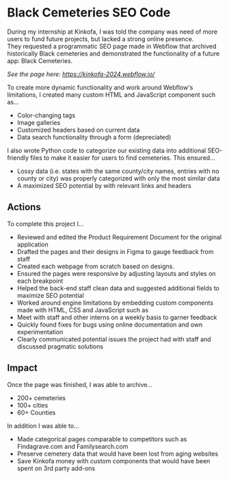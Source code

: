 # Black Cemeteries SEO Code 
During my internship at Kinkofa, I was told the company was need of more users to fund future projects, but lacked a strong online presence.  
They requested a programmatic SEO page made in Webflow that archived historically Black cemeteries and demonstrated the functionality of a future app: Black Cemeteries.  

_See the page here: https://kinkofa-2024.webflow.io/_

To create more dynamic functionality and work around Webflow's limitations, I created many custom HTML and JavaScript component such as... 
* Color-changing tags 
* Image galleries 
* Customized headers based on current data 
* Data search functionality through a form (depreciated)

I also wrote Python code to categorize our existing data into additional SEO-friendly files to make it easier for users to find cemeteries. This ensured... 
* Lossy data (i.e. states with the same county/city names, entries with no county or city) was properly categorized with only the most similar data
* A maximized SEO potential by with relevant links and headers 


## Actions 
To complete this project I...
* Reviewed and edited the Product Requirement Document for the original application
* Drafted the pages and their designs in Figma to gauge feedback from staff 
* Created each webpage from scratch based on designs.
* Ensured the pages were responsive by adjusting layouts and styles on each breakpoint
* Helped the back-end staff clean data and suggested additional fields to maximize SEO potential 
* Worked around engine limitations by embedding custom components made with HTML, CSS and JavaScript such as 
* Meet with staff and other interns on a weekly basis to garner feedback 
* Quickly found fixes for bugs using online documentation and own experimentation 
* Clearly communicated potential issues the project had with staff and discussed pragmatic solutions 


## Impact 
Once the page was finished, I was able to archive... 
* 200+ cemeteries 
* 100+ cities 
* 60+ Counties  

In addition I was able to... 
* Made categorical pages comparable to competitors such as Findagrave.com and Familysearch.com
* Preserve cemetery data that would have been lost from aging websites 
* Save Kinkofa money with custom components that would have been spent on 3rd party add-ons

